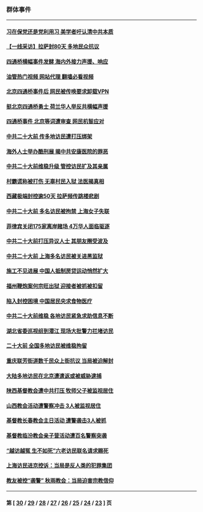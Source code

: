 ### 群体事件
---
#### [习在保党还是党利用习 美学者吁认清中共本质](../../pages/ncid279/n13857367.md?11180445) 
#### [【一线采访】拉萨封80天 多地民众抗议](../../pages/ncid279/n13853861.md?11180445) 
#### [四通桥横幅事件发酵 海内外接力声援、响应](../../pages/ncid279/n13849373.md?11180445) 
#### [油管热门视频 网站代理 翻墙必看视频](http://138.2.39.72:81/youtube.html?epic-marker?11180445)
#### [北京四通桥事件后 网民被传唤要求卸载VPN](../../pages/ncid279/n13847833.md?11180445) 
#### [挺北京四通桥勇士 荷兰华人举反共横幅声援](../../pages/ncid279/n13846812.md?11180445) 
#### [四通桥事件 北京等词遭审查 网民机智应对](../../pages/ncid279/n13845578.md?11180445) 
#### [中共二十大前 传多地访民遭打压绑架](../../pages/ncid279/n13843740.md?11180445) 
#### [海外人士举办酷刑展 揭中共安康医院的罪恶](../../pages/ncid279/n13842499.md?11180445) 
#### [中共二十大前维稳升级 管控访民扩及其亲属](../../pages/ncid279/n13842240.md?11180445) 
#### [村霸谎称被打伤 无辜村民入狱 法医揭真相](../../pages/ncid279/n13838149.md?11180445) 
#### [西藏极端封控逾50天 拉萨频传跳楼悲剧](../../pages/ncid279/n13836551.md?11180445) 
#### [中共二十大前 多名访民被拘禁 上海女子失联](../../pages/ncid279/n13834363.md?11180445) 
#### [菲律宾关闭175家离岸赌场 4万华人面临驱逐](../../pages/ncid279/n13833169.md?11180445) 
#### [中共二十大前打压异议人士 其朋友圈受波及](../../pages/ncid279/n13833136.md?11180445) 
#### [中共二十大前 上海多名访民被关进黑监狱](../../pages/ncid279/n13829500.md?11180445) 
#### [施工不见进展 中国人抵制房贷运动悄然扩大](../../pages/ncid279/n13828435.md?11180445) 
#### [福州鞭炮案何宗旺出狱 迎接者被抓被扣留](../../pages/ncid279/n13824304.md?11180445) 
#### [陷入封控困境 中国居民央求食物医疗](../../pages/ncid279/n13823589.md?11180445) 
#### [中共二十大前维稳 各地访民紧急求助信息不断](../../pages/ncid279/n13822888.md?11180445) 
#### [湖北省委巡视组到潜江 现场大批警力拦堵访民](../../pages/ncid279/n13820243.md?11180445) 
#### [二十大前 全国多地访民被维稳拘留](../../pages/ncid279/n13819431.md?11180445) 
#### [重庆联芳街道数千民众上街抗议 当局被迫解封](../../pages/ncid279/n13812220.md?11180445) 
#### [大陆多地访民在北京遭遣返或被威胁逮捕](../../pages/ncid279/n13812104.md?11180445) 
#### [陕西基督教会遭中共打压 牧师父子被监视居住](../../pages/ncid279/n13811611.md?11180445) 
#### [山西教会活动遭警察冲击 3人被监视居住](../../pages/ncid279/n13808966.md?11180445) 
#### [基督教长春教会主日活动 遭警袭击3人被抓](../../pages/ncid279/n13806935.md?11180445) 
#### [基督教临汾教会亲子营活动遭百名警察突袭](../../pages/ncid279/n13806527.md?11180445) 
#### [“越访越冤 生不如死”六老访民联名请求赐死](../../pages/ncid279/n13805907.md?11180445) 
#### [上海访民进京控诉：当局是反人类的犯罪集团](../../pages/ncid279/n13803858.md?11180445) 
#### [教友被控“袭警” 秋雨教会：当局迫害宗教信仰](../../pages/ncid279/n13803563.md?11180445) 

---
#### 第 [ [30](./30.md?11180445) / [29](./29.md?11180445) / [28](./28.md?11180445) / [27](./27.md?11180445) / [26](./26.md?11180445) / [25](./25.md?11180445) / [24](./24.md?11180445) / [23](./23.md?11180445) ] 页
